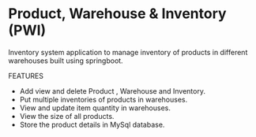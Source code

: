 # Product, Warehouse &amp; Inventory (PWI)
Inventory system application to manage inventory of products in different warehouses built using springboot.

FEATURES
- Add view and delete Product , Warehouse and Inventory.
- Put multiple inventories of products in warehouses.
- View and update item quantity in warehouses.
- View the size of all products.
- Store the product details in MySql database.
